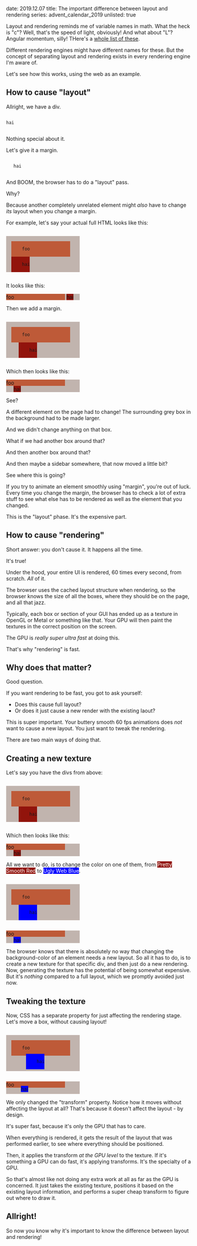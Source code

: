 date: 2019.12.07
title: The important difference between layout and rendering
series: advent_calendar_2019
unlisted: true

Layout and rendering reminds me of variable names in math. What the heck is "c"? Well, that's the speed of light, obviously! And what about "L"? Angular momentum, silly! THere's a [whole list of these](https://en.wikipedia.org/wiki/List_of_letters_used_in_mathematics_and_science).

Different rendering engines might have different names for these. But the concept of separating layout and rendering exists in every rendering engine I'm aware of.

Let's see how this works, using the web as an example.

## How to cause "layout"

Allright, we have a div.

<pre><code data-lang="html">
<div>hai</div>
</code></pre>

Nothing special about it.

Let's give it a margin.

<pre><code data-lang="html">
<div style="margin-left: 20px;">hai</div>
</code></pre>

And BOOM, the browser has to do a "layout" pass.

Why?

Because another completely unrelated element might _also_ have to change _its_ layout when you change a margin.

For example, let's say your actual full HTML looks like this:

<pre><code data-lang="html">
<div style="width: 200px; background: #c1b4ae;">
  <div style="background: #be5a38; display: inline-block; width: 160px;">
    foo
  </div>
  <div style="background: #92140c; display: inline-block;">
    hai
  </div>
</div>
</code></pre>

It looks like this:

<div style="width: 200px; background: #c1b4ae;">
  <div style="background: #be5a38; display: inline-block; width: 160px;">
    foo
  </div>
  <div style="background: #92140c; display: inline-block;">
    hai
  </div>
</div>

<p></p>

Then we add a margin.

<pre><code data-lang="html">
<div style="width: 200px; background: #c1b4ae;">
  <div style="background: #be5a38; display: inline-block; width: 160px;">
    foo
  </div>
  <div style="background: #92140c; display: inline-block; margin-left: 20px;">
    hai
  </div>
</div>
</code></pre>

Which then looks like this:

<div style="width: 200px; background: #c1b4ae;">
  <div style="background: #be5a38; display: inline-block; width: 160px;">foo</div>
  <div style="background: #92140c; display: inline-block; margin-left: 20px;">hai</div>
</div>

<p></p>

See?

A different element on the page had to change! The surrounding grey box in the background had to be made larger.

And we didn't change anything on that box.

What if we had another box around that?

And then another box around that?

And then maybe a sidebar somewhere, that now moved a little bit?

See where this is going?

If you try to animate an element smoothly using "margin", you're out of luck. Every time you change the margin, the browser has to check a lot of extra stuff to see what else has to be rendered as well as the element that you changed.

This is the "layout" phase. It's the expensive part.

## How to cause "rendering"

Short answer: you don't cause it. It happens all the time.

It's true!

Under the hood, your entire UI is rendered, 60 times every second, from scratch. _All_ of it.

The browser uses the cached layout structure when rendering, so the browser knows the size of all the boxes, where they should be on the page, and all that jazz.

Typically, each box or section of your GUI has ended up as a texture in OpenGL or Metal or something like that. Your GPU will then paint the textures in the correct position on the screen. 

The GPU is _really super ultra fast_ at doing this.

That's why "rendering" is fast.

## Why does that matter? 

Good question.

If you want rendering to be fast, you got to ask yourself:

* Does this cause full layout?
* Or does it just cause a new render with the existing laout?

This is super important. Your buttery smooth 60 fps animations does _not_ want to cause a new layout. You just want to tweak the rendering.

There are two main ways of doing that.

## Creating a new texture

Let's say you have the divs from above:

<pre><code data-lang="html">
<div style="width: 200px; background: #c1b4ae;">
  <div style="background: #be5a38; display: inline-block; width: 160px;">
    foo
  </div>
  <div style="background: #92140c; display: inline-block; margin-left: 20px;">
    hai
  </div>
</div>
</code></pre>

Which then looks like this:

<div style="width: 200px; background: #c1b4ae;">
  <div style="background: #be5a38; display: inline-block; width: 160px;">foo</div>
  <div style="background: #92140c; display: inline-block; margin-left: 20px;">hai</div>
</div>

<p></p>

All we want to do, is to change the color on one of them, from <span style="color: #fff; background-color: #92140c">Pretty Smooth Red</span> to <span style="color: #fff; background-color: blue">Ugly Web Blue</span>.

<pre><code data-lang="html">
<div style="width: 200px; background: #c1b4ae;">
  <div style="background: #be5a38; display: inline-block; width: 160px;">
    foo
  </div>
  <div style="background: blue; display: inline-block; margin-left: 20px;">
    hai
  </div>
</div>
</code></pre>

<div style="width: 200px; background: #c1b4ae;">
  <div style="background: #be5a38; display: inline-block; width: 160px;">foo</div>
  <div style="background: blue; display: inline-block; margin-left: 20px;">hai</div>
</div>

<p></p>

The browser knows that there is absolutely no way that changing the background-color of an element needs a new layout. So all it has to do, is to create a new texture for that specific div, and then just do a new rendering. Now, generating the texture has the potential of being somewhat expensive. But it's _nothing_ compared to a full layout, which we promptly avoided just now.

## Tweaking the texture 

Now, CSS has a separate property for just affecting the rendering stage. Let's move a box, without causing layout!

<pre><code data-lang="html">
<div style="width: 200px; background: #c1b4ae;">
  <div style="background: #be5a38; display: inline-block; width: 160px;">
    foo
  </div>
  <div style="transform: translate(20px, -5px); background: blue; display: inline-block; margin-left: 20px;">
    hai
  </div>
</div>
</code></pre>

<div style="width: 200px; background: #c1b4ae;">
  <div style="background: #be5a38; display: inline-block; width: 160px;">foo</div>
  <div style="background: blue; display: inline-block; margin-left: 20px; transform: translate(20px, -5px)">hai</div>
</div>

<p></p>

We only changed the "transform" property. Notice how it moves without affecting the layout at all? That's because it doesn't affect the layout - by design.

It's super fast, because it's only the GPU that has to care.

When everything is rendered, it gets the result of the layout that was performed earlier, to see where everything should be positioned.

Then, it applies the transform _at the GPU level_ to the texture. If it's something a GPU can do fast, it's applying transforms. It's the specialty of a GPU. 

So that's almost like not doing any extra work at all as far as the GPU is concerned. It just takes the existing texture, positions it based on the existing layout information, and performs a super cheap transform to figure out where to draw it.


## Allright!

So now you know why it's important to know the difference between layout and rendering!


